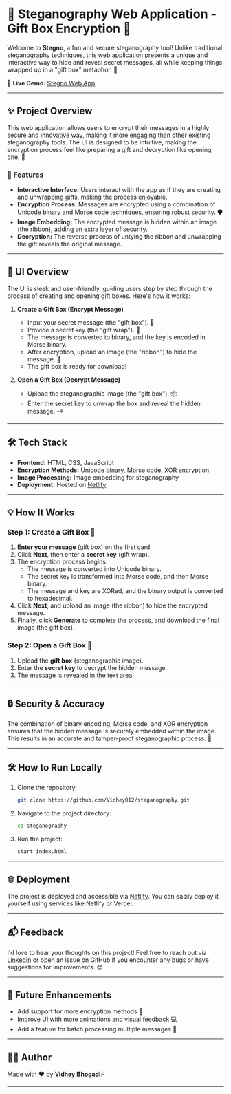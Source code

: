# 🎁 Steganography Web Application - Gift Box Encryption 🎁

Welcome to **Stegno**, a fun and secure steganography tool! Unlike traditional steganography techniques, this web application presents a unique and interactive way to hide and reveal secret messages, all while keeping things wrapped up in a "gift box" metaphor. 🌟

🚀 **Live Demo:** [Stegno Web App](https://stegno.netlify.app)

---

## ✨ Project Overview

This web application allows users to encrypt their messages in a highly secure and innovative way, making it more engaging than other existing steganography tools. The UI is designed to be intuitive, making the encryption process feel like preparing a gift and decryption like opening one. 🎁

### 📜 Features

- **Interactive Interface:** Users interact with the app as if they are creating and unwrapping gifts, making the process enjoyable.
- **Encryption Process:** Messages are encrypted using a combination of Unicode binary and Morse code techniques, ensuring robust security. 🛡️
- **Image Embedding:** The encrypted message is hidden within an image (the ribbon), adding an extra layer of security.
- **Decryption:** The reverse process of untying the ribbon and unwrapping the gift reveals the original message.

---

## 🎨 UI Overview

The UI is sleek and user-friendly, guiding users step by step through the process of creating and opening gift boxes. Here's how it works:

1. **Create a Gift Box (Encrypt Message)**
    - Input your secret message (the "gift box"). 🎁
    - Provide a secret key (the "gift wrap"). 🧾
    - The message is converted to binary, and the key is encoded in Morse binary.
    - After encryption, upload an image (the "ribbon") to hide the message. 🎀
    - The gift box is ready for download!

2. **Open a Gift Box (Decrypt Message)**
    - Upload the steganographic image (the "gift box"). 📦
    - Enter the secret key to unwrap the box and reveal the hidden message. 🗝️

---

## 🛠️ Tech Stack

- **Frontend:** HTML, CSS, JavaScript
- **Encryption Methods:** Unicode binary, Morse code, XOR encryption
- **Image Processing:** Image embedding for steganography
- **Deployment:** Hosted on [Netlify](https://stegno.netlify.app)

---

## 💡 How It Works

### Step 1: Create a Gift Box 🎁
1. **Enter your message** (gift box) on the first card.
2. Click **Next**, then enter a **secret key** (gift wrap).
3. The encryption process begins:
    - The message is converted into Unicode binary.
    - The secret key is transformed into Morse code, and then Morse binary.
    - The message and key are XORed, and the binary output is converted to hexadecimal.
4. Click **Next**, and upload an image (the ribbon) to hide the encrypted message.
5. Finally, click **Generate** to complete the process, and download the final image (the gift box).

### Step 2: Open a Gift Box 🎁
1. Upload the **gift box** (steganographic image).
2. Enter the **secret key** to decrypt the hidden message.
3. The message is revealed in the text area!

---

## 🔒 Security & Accuracy

The combination of binary encoding, Morse code, and XOR encryption ensures that the hidden message is securely embedded within the image. This results in an accurate and tamper-proof steganographic process. 🔐

---

## 🛠️ How to Run Locally

1. Clone the repository:
    ```bash
    git clone https://github.com/Vidhey012/steganography.git
    ```

2. Navigate to the project directory:
    ```bash
    cd steganography
    ```

3. Run the project:
    ```bash
    start index.html
    ```

---

## 🌐 Deployment

The project is deployed and accessible via [Netlify](https://stegno.netlify.app). You can easily deploy it yourself using services like Netlify or Vercel.

---

## 📬 Feedback

I'd love to hear your thoughts on this project! Feel free to reach out via [LinkedIn](https://www.linkedin.com/in/bhogadi-vidhey-aa62b71a8/) or open an issue on GitHub if you encounter any bugs or have suggestions for improvements. 😊

---

## 🔧 Future Enhancements

- Add support for more encryption methods 🔐
- Improve UI with more animations and visual feedback 💻
- Add a feature for batch processing multiple messages 📑

---

## 👨‍💻 Author

Made with ❤️ by [𝐕𝐢𝐝𝐡𝐞𝐲 𝐁𝐡𝐨𝐠𝐚𝐝𝐢](https://vidhey.netlify.app/)⚡

---

